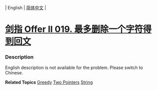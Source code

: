 | English | [简体中文](README.md) |

# [剑指 Offer II 019. 最多删除一个字符得到回文](https://leetcode-cn.com/problems/RQku0D)
 ### Description
<p>English description is not available for the problem. Please switch to Chinese.</p>

**Related Topics**  [Greedy](https://leetcode-cn.com/tag/greedy) [Two Pointers](https://leetcode-cn.com/tag/two-pointers) [String](https://leetcode-cn.com/tag/string) 